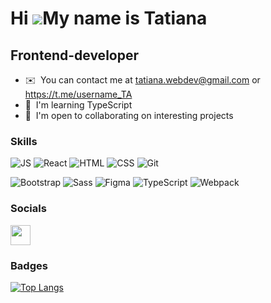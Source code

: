 Hi ![](https://user-images.githubusercontent.com/18350557/176309783-0785949b-9127-417c-8b55-ab5a4333674e.gif)My name is Tatiana
===============================================================================================================================

Frontend-developer
------------------

* ✉️  You can contact me at [tatiana.webdev@gmail.com](mailto:https://tatiana.webdev@gmail.com) or https://t.me/username_TA
* 🧠  I'm learning TypeScript
* 🤝  I'm open to collaborating on interesting projects

### Skills


![JS](https://img.shields.io/badge/-JS-454443?style=for-the-badge&logo=javascript)
![React](https://img.shields.io/badge/-React-454443?style=for-the-badge&logo=react)
![HTML](https://img.shields.io/badge/-HTML-454443?style=for-the-badge&logo=html5)
![CSS](https://img.shields.io/badge/-CSS-454443?style=for-the-badge&logo=css3)
![Git](https://img.shields.io/badge/-git-454443?style=for-the-badge&logo=git)   

![Bootstrap](https://img.shields.io/badge/-Bootstrap-454443?style=for-the-badge&logo=bootstrap)
![Sass](https://img.shields.io/badge/-Sass-454443?style=for-the-badge&logo=sass)
![Figma](https://img.shields.io/badge/-figma-454443?style=for-the-badge&logo=figma)
![TypeScript](https://img.shields.io/badge/-TS-454443?style=for-the-badge&logo=typescript)
![Webpack](https://img.shields.io/badge/-webpack-454443?style=for-the-badge&logo=fwebpack)


### Socials

 <a href="https://www.linkedin.com/in/tatianajs" target="_blank" rel="noreferrer"> <picture> <source media="(prefers-color-scheme: dark)" srcset="https://raw.githubusercontent.com/danielcranney/readme-generator/main/public/icons/socials/linkedin-dark.svg" /> <source media="(prefers-color-scheme: light)" srcset="https://raw.githubusercontent.com/danielcranney/readme-generator/main/public/icons/socials/linkedin.svg" /> <img src="https://raw.githubusercontent.com/danielcranney/readme-generator/main/public/icons/socials/linkedin.svg" width="32" height="32" /> </picture> </a></p>

### Badges

[![Top Langs](https://github-readme-stats.vercel.app/api/top-langs/?username=TanyaAl&show_icons=true&theme=tokyonight&layout=compact)](https://github.com/TanyaAl/github-readme-stats)

